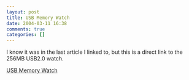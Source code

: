 ```yaml
---
layout: post
title: USB Memory Watch
date: 2004-03-11 16:38
comments: true
categories: []
---
```

I know it was in the last article I linked to, but this is a direct link to the 256MB USB2.0 watch.

<a href="http://www.cashncarrion.co.uk/?listPos=&productID=104&search=&op=catalogue-product_info-null&prodCategoryID=24">USB Memory Watch</a>
